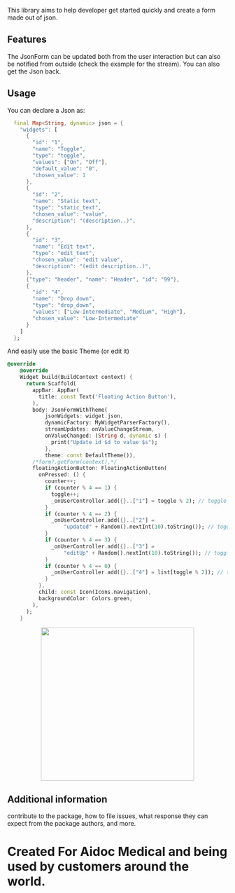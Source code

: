 <!--
This README describes the package. If you publish this package to pub.dev,
this README's contents appear on the landing page for your package.

For information about how to write a good package README, see the guide for
[writing package pages](https://dart.dev/guides/libraries/writing-package-pages).

For general information about developing packages, see the Dart guide for
[creating packages](https://dart.dev/guides/libraries/create-library-packages)
and the Flutter guide for
[developing packages and plugins](https://flutter.dev/developing-packages).
-->

This library aims to help developer get started quickly and create a form made out of json.


## Features

The JsonForm can be updated both from the user interaction but can also be notified from outside
(check the example for the stream). You can also get the Json back.

## Usage
You can declare a Json as:
```dart
  final Map<String, dynamic> json = {
    "widgets": [
      {
        "id": "1",
        "name": "Toggle",
        "type": "toggle",
        "values": ["On", "Off"],
        "default_value": "0",
        "chosen_value": 1
      },
      {
        "id": "2",
        "name": "Static text",
        "type": "static_text",
        "chosen_value": "value",
        "description": "(description..)",
      },
      {
        "id": "3",
        "name": "Edit text",
        "type": "edit_text",
        "chosen_value": "edit value",
        "description": "(edit description..)",
      },
      {"type": "header", "name": "Header", "id": "99"},
      {
        "id": "4",
        "name": "Drop down",
        "type": "drop_down",
        "values": ["Low-Intermediate", "Medium", "High"],
        "chosen_value": "Low-Intermediate"
      }
    ]
  };
```

And easily use the basic Theme (or edit it)

```dart
@override
    @override
    Widget build(BuildContext context) {
      return Scaffold(
        appBar: AppBar(
          title: const Text('Floating Action Button'),
        ),
        body: JsonFormWithTheme(
            jsonWidgets: widget.json,
            dynamicFactory: MyWidgetParserFactory(),
            streamUpdates: onValueChangeStream,
            onValueChanged: (String d, dynamic s) {
              print("Update id $d to value $s");
            },
            theme: const DefaultTheme()),
        /*form?.getForm(context),*/
        floatingActionButton: FloatingActionButton(
          onPressed: () {
            counter++;
            if (counter % 4 == 1) {
              toggle++;
              _onUserController.add({}..["1"] = toggle % 2); // toggle
            }
            if (counter % 4 == 2) {
              _onUserController.add({}..["2"] =
                  "updated" + Random().nextInt(10).toString()); // toggle
            }
            if (counter % 4 == 3) {
              _onUserController.add({}..["3"] =
                  "editUp" + Random().nextInt(10).toString()); // toggle
            }
            if (counter % 4 == 0) {
              _onUserController.add({}..["4"] = list[toggle % 2]); // toggle
            }
          },
          child: const Icon(Icons.navigation),
          backgroundColor: Colors.green,
        ),
      );
    }
```
<p align="center">
  <img src="https://raw.githubusercontent.com/itaishalom/JsonToForm/main/screen_shot.jpg" width="350">
</p>


## Additional information

contribute to the package, how to file issues, what response they can expect
from the package authors, and more.
# Created For Aidoc Medical and being used by customers around the world.
